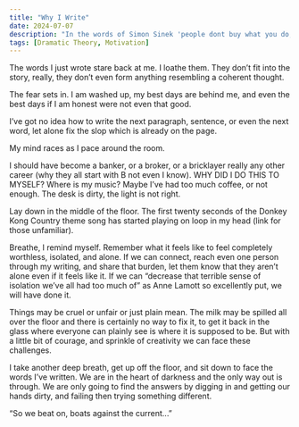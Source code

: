 ```yaml
---
title: "Why I Write"
date: 2024-07-07
description: "In the words of Simon Sinek 'people dont buy what you do, they buy why you do it'"
tags: [Dramatic Theory, Motivation]
---
```


The words I just wrote stare back at me. I loathe them. They don’t fit into the story, really, they don’t even form anything resembling a coherent thought. 

The fear sets in. I am washed up, my best days are behind me, and even the best days if I am honest were not even that good. 

I’ve got no idea how to write the next paragraph, sentence, or even the next word, let alone fix the slop which is already on the page. 

My mind races as I pace around the room.

I should have become a banker, or a broker, or a bricklayer really any other career (why they all start with B not even I know). WHY DID I DO THIS TO MYSELF? Where is my music? Maybe I’ve had too much coffee, or not enough. The desk is dirty, the light is not right.

Lay down in the middle of the floor. The first twenty seconds of the Donkey Kong Country theme song has started playing on loop in my head (link for those unfamiliar).

Breathe, I remind myself. Remember what it feels like to feel completely worthless, isolated, and alone. If we can connect, reach even one person through my writing, and share that burden, let them know that they aren’t alone even if it feels like it. If we can “decrease that terrible sense of isolation we’ve all had too much of” as Anne Lamott so excellently put, we will have done it. 

Things may be cruel or unfair or just plain mean. The milk may be spilled all over the floor and there is certainly no way to fix it, to get it back in the glass where everyone can plainly see is where it is supposed to be. But with a little bit of courage, and sprinkle of creativity we can face these challenges. 

I take another deep breath, get up off the floor, and sit down to face the words I’ve written. We are in the heart of darkness and the only way out is through. We are only going to find the answers by digging in and getting our hands dirty, and failing then trying something different.

“So we beat on, boats against the current...”

